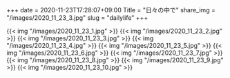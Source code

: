 +++
date  = 2020-11-23T17:28:07+09:00
Title = "日々の中で"
share_img = "/images/2020_11_23_3.jpg"
slug = "dailylife"
+++

{{< img "/images/2020_11_23_1.jpg" >}}
{{< img "/images/2020_11_23_2.jpg" >}}
{{< img "/images/2020_11_23_3.jpg" >}}
{{< img "/images/2020_11_23_4.jpg" >}}
{{< img "/images/2020_11_23_5.jpg" >}}
{{< img "/images/2020_11_23_6.jpg" >}}
{{< img "/images/2020_11_23_7.jpg" >}}
{{< img "/images/2020_11_23_8.jpg" >}}
{{< img "/images/2020_11_23_9.jpg" >}}
{{< img "/images/2020_11_23_10.jpg" >}}